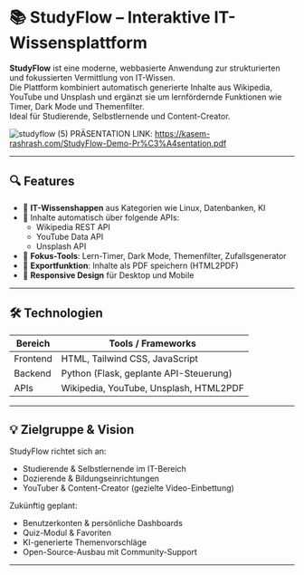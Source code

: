 # 📚 StudyFlow – Interaktive IT-Wissensplattform

**StudyFlow** ist eine moderne, webbasierte Anwendung zur strukturierten und fokussierten Vermittlung von IT-Wissen.  
Die Plattform kombiniert automatisch generierte Inhalte aus Wikipedia, YouTube und Unsplash und ergänzt sie um lernfördernde Funktionen wie Timer, Dark Mode und Themenfilter.  
Ideal für Studierende, Selbstlernende und Content-Creator.

![studyflow (5)](https://github.com/user-attachments/assets/bbb14202-7c68-4361-ab58-39795d778acf)
PRÄSENTATION LINK: https://kasem-rashrash.com/StudyFlow-Demo-Pr%C3%A4sentation.pdf

---

## 🔍 Features

- 📖 **IT-Wissenshappen** aus Kategorien wie Linux, Datenbanken, KI
- 🧠 Inhalte automatisch über folgende APIs:
  - Wikipedia REST API
  - YouTube Data API
  - Unsplash API
- 🎯 **Fokus-Tools**: Lern-Timer, Dark Mode, Themenfilter, Zufallsgenerator
- 📄 **Exportfunktion**: Inhalte als PDF speichern (HTML2PDF)
- 📱 **Responsive Design** für Desktop und Mobile

---

## 🛠 Technologien

| Bereich     | Tools / Frameworks                          |
|------------|---------------------------------------------|
| Frontend   | HTML, Tailwind CSS, JavaScript              |
| Backend    | Python (Flask, geplante API-Steuerung)      |
| APIs       | Wikipedia, YouTube, Unsplash, HTML2PDF      |


---

## 💡 Zielgruppe & Vision

StudyFlow richtet sich an:
- Studierende & Selbstlernende im IT-Bereich
- Dozierende & Bildungseinrichtungen
- YouTuber & Content-Creator (gezielte Video-Einbettung)

Zukünftig geplant:
- Benutzerkonten & persönliche Dashboards  
- Quiz-Modul & Favoriten  
- KI-generierte Themenvorschläge  
- Open-Source-Ausbau mit Community-Support

---

